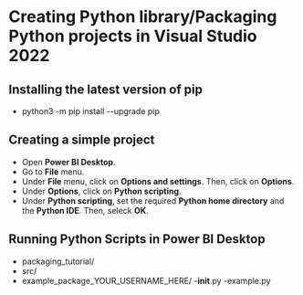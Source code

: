 # Creating Python library/Packaging Python projects in Visual Studio 2022

## Installing the latest version of pip
- python3 -m pip install --upgrade pip

## Creating a simple project
- Open **Power BI Desktop**.
- Go to **File** menu.
- Under **File** menu, click on **Options and settings**. Then, click on **Options**.
- Under **Options**, click on **Python scripting**.
- Under **Python scripting**, set the required **Python home directory** and the **Python IDE**. Then, seleck **OK**.

## Running Python Scripts in Power BI Desktop
- packaging_tutorial/
- src/
- example_package_YOUR_USERNAME_HERE/
 -__init__.py
 -example.py

